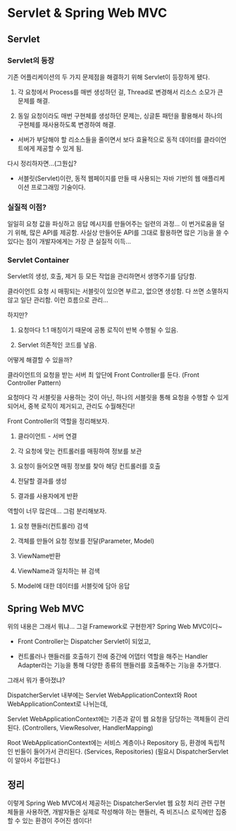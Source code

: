 # Servlet & Spring Web MVC

## Servlet

### Servlet의 등장

기존 어플리케이션의 두 가지 문제점을 해결하기 위해 Servlet이 등장하게 됐다.

1. 각 요청에서 Process를 매번 생성하던 걸, Thread로 변경해서 리소스 소모가 큰 문제를 해결.

2. 동일 요청이라도 매번 구현체를 생성하던 문제는, 싱글톤 패턴을 활용해서 하나의 구현체를 재사용하도록 변경하여 해결.
- 서버가 부담해야 할 리소스들을 줄이면서 보다 효율적으로 동적 데이터를 클라이언트에게 제공할 수 있게 됨.

다시 정리하자면...(그뭔십?

- 서블릿(Servlet)이란, 동적 웹페이지를 만들 때 사용되는 자바 기반의 웹 애플리케이션 프로그래밍 기술이다.

### 실질적 이점?

일일히 요청 값을 파싱하고 응답 메시지를 만들어주는 일련의 과정... 이 번거로움을 덜기 위해, 많은 API를 제공함. 사실상 만들어둔 API를 그대로 활용하면 많은 기능을 쓸 수 있다는 점이 개발자에게는 가장 큰 실질적 이득...

### Servlet Container

Servlet의 생성, 호출, 제거 등 모든 작업을 관리하면서 생명주기를 담당함.

클라이언트 요청 시 매핑되는 서블릿이 있으면 부르고, 없으면 생성함. 다 쓰면 소멸하지 않고 일단 관리함. 이런 흐름으로 관리...

하지만?

1. 요청마다 1:1 매칭이기 때문에 공통 로직이 반복 수행될 수 있음.

2. Servlet 의존적인 코드를 낳음.

어떻게 해결할 수 있을까?

클라이언트의 요청을 받는 서버 최 앞단에 Front Controller를 둔다. (Front Controller Pattern)

요청마다 각 서블릿을 사용하는 것이 아닌, 하나의 서블릿을 통해 요청을 수행할 수 있게 되어서, 중복 로직이 제거되고, 관리도 수월해진다!

Front Controller의 역할을 정리해보자.

1. 클라이언트 - 서버 연결

2. 각 요청에 맞는 컨트롤러를 매핑하여 정보를 보관

3. 요청이 들어오면 매핑 정보를 찾아 해당 컨트롤러를 호출

4. 전달할 결과를 생성

5. 결과를 사용자에게 반환

역할이 너무 많은데... 그럼 분리해보자.

1. 요청 핸들러(컨트롤러) 검색

2. 객체를 만들어 요청 정보를 전달(Parameter, Model)

3. ViewName반환

4. ViewName과 일치하는 뷰 검색

5. Model에 대한 데이터를 서블릿에 담아 응답

## Spring Web MVC

위의 내용은 그래서 뭐냐... 그걸 Framework로 구현한게? Spring Web MVC이다\~

- Front Controller는 Dispatcher Servlet이 되었고,

- 컨트롤러나 핸들러를 호출하기 전에 중간에 어뎁터 역할을 해주는 Handler Adapter라는 기능을 통해 다양한 종류의 핸들러를 호출해주는 기능을 추가했다.

그래서 뭐가 좋아졌냐?

DispatcherServlet 내부에는 Servlet WebApplicationContext와 Root WebApplicationContext로 나뉘는데,

Servlet WebApplicationContext에는 기존과 같이 웹 요청을 담당하는 객체들이 관리된다. (Controllers, ViewResolver, HandlerMapping)

Root WebApplicationContext에는 서비스 계층이나 Repository 등, 환경에 독립적인 빈들이 들어가서 관리된다. (Services, Repositories) (필요시 DispatcherServlet이 알아서 주입한다.)

## 정리

이렇게 Spring Web MVC에서 제공하는 DispatcherServlet 웹 요청 처리 관련 구현체들을 사용하면, 개발자들은 실제로 작성해야 하는 핸들러, 즉 비즈니스 로직에만 집중할 수 있는 환경이 주어진 셈이다!


